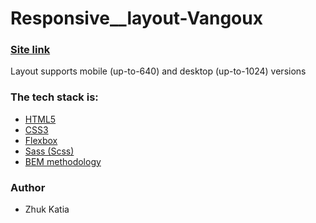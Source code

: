# Responsive__layout-Vangoux

### [Site link]([https://eclectic-chimera-6badbc.netlify.app/])

Layout supports mobile (up-to-640) and desktop (up-to-1024) versions

### The tech stack is:

- [HTML5](https://en.wikipedia.org/wiki/HTML5)
- [CSS3](https://en.wikipedia.org/wiki/Cascading_Style_Sheets)
- [Flexbox](https://en.wikipedia.org/wiki/CSS_Flexible_Box_Layout)
- [Sass (Scss)](https://sass-lang.com/)
- [BEM methodology](https://en.bem.info/methodology/)

### Author

- Zhuk Katia
